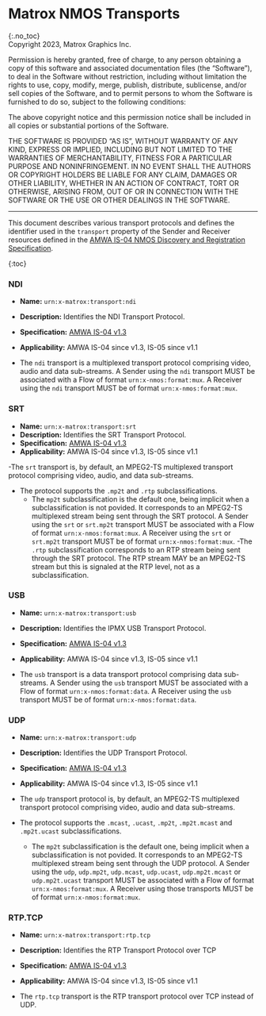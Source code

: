 # Matrox NMOS Transports
{:.no_toc}  
Copyright 2023, Matrox Graphics Inc.

Permission is hereby granted, free of charge, to any person obtaining a copy of this software and associated documentation files (the “Software”), to deal in the Software without restriction, including without limitation the rights to use, copy, modify, merge, publish, distribute, sublicense, and/or sell copies of the Software, and to permit persons to whom the Software is furnished to do so, subject to the following conditions:

The above copyright notice and this permission notice shall be included in all copies or substantial portions of the Software.

THE SOFTWARE IS PROVIDED “AS IS”, WITHOUT WARRANTY OF ANY KIND, EXPRESS OR IMPLIED, INCLUDING BUT NOT LIMITED TO THE WARRANTIES OF MERCHANTABILITY, FITNESS FOR A PARTICULAR PURPOSE AND NONINFRINGEMENT. IN NO EVENT SHALL THE AUTHORS OR COPYRIGHT HOLDERS BE LIABLE FOR ANY CLAIM, DAMAGES OR OTHER LIABILITY, WHETHER IN AN ACTION OF CONTRACT, TORT OR OTHERWISE, ARISING FROM, OUT OF OR IN CONNECTION WITH THE SOFTWARE OR THE USE OR OTHER DEALINGS IN THE SOFTWARE.
  
---
  
This document describes various transport protocols and defines the identifier used in the `transport` property of the Sender and Receiver resources defined in the [AMWA IS-04 NMOS Discovery and Registration Specification](https://specs.amwa.tv/is-04).

{:toc}

### NDI
- **Name:** `urn:x-matrox:transport:ndi`
- **Description:** Identifies the NDI Transport Protocol.
- **Specification:** [AMWA IS-04 v1.3](https://specs.amwa.tv/is-04/v1.3)
- **Applicability:** AMWA IS-04 since v1.3, IS-05 since v1.1

- The `ndi` transport is a multiplexed transport protocol comprising video, audio and data sub-streams. A Sender using the `ndi` transport MUST be associated with a Flow of format `urn:x-nmos:format:mux`. A Receiver using the `ndi` transport MUST be of format `urn:x-nmos:format:mux`.

### SRT
- **Name:** `urn:x-matrox:transport:srt`
- **Description:** Identifies the SRT Transport Protocol.
- **Specification:** [AMWA IS-04 v1.3](https://specs.amwa.tv/is-04/v1.3)
- **Applicability:** AMWA IS-04 since v1.3, IS-05 since v1.1

-The `srt` transport is, by default, an MPEG2-TS multiplexed transport protocol comprising video, audio, and data sub-streams.

- The protocol supports the `.mp2t` and `.rtp` subclassifications.
  - The `mp2t` subclassification is the default one, being implicit when a subclassification is not povided. It corresponds to an MPEG2-TS multiplexed stream being sent through the SRT protocol. A Sender using the `srt` or `srt.mp2t` transport MUST be associated with a Flow of format `urn:x-nmos:format:mux`. A Receiver using the `srt` or `srt.mp2t` transport MUST be of format `urn:x-nmos:format:mux`.
  -The `.rtp` subclassification corresponds to an RTP stream being sent through the SRT protocol. The RTP stream MAY be an MPEG2-TS stream but this is signaled at the RTP level, not as a subclassification.

### USB
- **Name:** `urn:x-matrox:transport:usb`
- **Description:** Identifies the IPMX USB Transport Protocol.
- **Specification:** [AMWA IS-04 v1.3](https://specs.amwa.tv/is-04/v1.3)
- **Applicability:** AMWA IS-04 since v1.3, IS-05 since v1.1

- The `usb` transport is a data transport protocol comprising data sub-streams. A Sender using the `usb` transport MUST be associated with a Flow of format `urn:x-nmos:format:data`. A Receiver using the `usb` transport MUST be of format `urn:x-nmos:format:data`.

### UDP
- **Name:** `urn:x-matrox:transport:udp`
- **Description:** Identifies the UDP Transport Protocol.
- **Specification:** [AMWA IS-04 v1.3](https://specs.amwa.tv/is-04/v1.3)
- **Applicability:** AMWA IS-04 since v1.3, IS-05 since v1.1

- The `udp` transport protocol is, by default, an MPEG2-TS multiplexed transport protocol comprising video, audio and data sub-streams.

- The protocol supports the `.mcast`, `.ucast`, `.mp2t`, `.mp2t.mcast` and `.mp2t.ucast` subclassifications.
  - The `mp2t` subclassification is the default one, being implicit when a subclassification is not povided. It corresponds to an MPEG2-TS multiplexed stream being sent through the UDP protocol. A Sender using the `udp`, `udp.mp2t`, `udp.mcast`, `udp.ucast`, `udp.mp2t.mcast` or `udp.mp2t.ucast` transport MUST be associated with a Flow of format `urn:x-nmos:format:mux`. A Receiver using those transports MUST be of format `urn:x-nmos:format:mux`.

### RTP.TCP
- **Name:** `urn:x-matrox:transport:rtp.tcp`
- **Description:** Identifies the RTP Transport Protocol over TCP
- **Specification:** [AMWA IS-04 v1.3](https://specs.amwa.tv/is-04/v1.3)
- **Applicability:** AMWA IS-04 since v1.3, IS-05 since v1.1

- The `rtp.tcp` transport is the RTP transport protocol over TCP instead of UDP.

